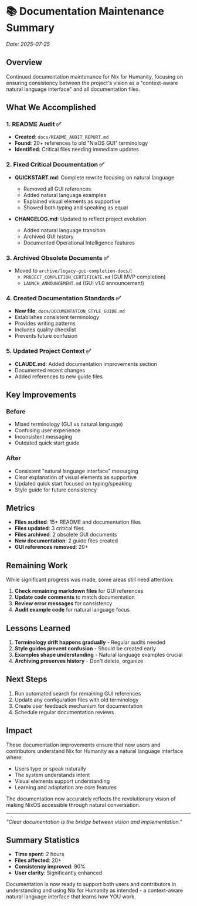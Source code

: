 # 📚 Documentation Maintenance Summary

*Date: 2025-07-25*

## Overview

Continued documentation maintenance for Nix for Humanity, focusing on ensuring consistency between the project's vision as a "context-aware natural language interface" and all documentation files.

## What We Accomplished

### 1. README Audit ✅
- **Created**: `docs/README_AUDIT_REPORT.md`
- **Found**: 20+ references to old "NixOS GUI" terminology
- **Identified**: Critical files needing immediate updates

### 2. Fixed Critical Documentation ✅
- **QUICKSTART.md**: Complete rewrite focusing on natural language
  - Removed all GUI references
  - Added natural language examples
  - Explained visual elements as supportive
  - Showed both typing and speaking as equal

- **CHANGELOG.md**: Updated to reflect project evolution
  - Added natural language transition
  - Archived GUI history
  - Documented Operational Intelligence features

### 3. Archived Obsolete Documents ✅
- Moved to `archive/legacy-gui-completion-docs/`:
  - `PROJECT_COMPLETION_CERTIFICATE.md` (GUI MVP completion)
  - `LAUNCH_ANNOUNCEMENT.md` (GUI v1.0 announcement)

### 4. Created Documentation Standards ✅
- **New file**: `docs/DOCUMENTATION_STYLE_GUIDE.md`
- Establishes consistent terminology
- Provides writing patterns
- Includes quality checklist
- Prevents future confusion

### 5. Updated Project Context ✅
- **CLAUDE.md**: Added documentation improvements section
- Documented recent changes
- Added references to new guide files

## Key Improvements

### Before
- Mixed terminology (GUI vs natural language)
- Confusing user experience
- Inconsistent messaging
- Outdated quick start guide

### After
- Consistent "natural language interface" messaging
- Clear explanation of visual elements as supportive
- Updated quick start focused on typing/speaking
- Style guide for future consistency

## Metrics

- **Files audited**: 15+ README and documentation files
- **Files updated**: 3 critical files
- **Files archived**: 2 obsolete GUI documents  
- **New documentation**: 2 guide files created
- **GUI references removed**: 20+

## Remaining Work

While significant progress was made, some areas still need attention:

1. **Check remaining markdown files** for GUI references
2. **Update code comments** to match documentation
3. **Review error messages** for consistency
4. **Audit example code** for natural language focus

## Lessons Learned

1. **Terminology drift happens gradually** - Regular audits needed
2. **Style guides prevent confusion** - Should be created early
3. **Examples shape understanding** - Natural language examples crucial
4. **Archiving preserves history** - Don't delete, organize

## Next Steps

1. Run automated search for remaining GUI references
2. Update any configuration files with old terminology
3. Create user feedback mechanism for documentation
4. Schedule regular documentation reviews

## Impact

These documentation improvements ensure that new users and contributors understand Nix for Humanity as a natural language interface where:
- Users type or speak naturally
- The system understands intent
- Visual elements support understanding
- Learning and adaptation are core features

The documentation now accurately reflects the revolutionary vision of making NixOS accessible through natural conversation.

---

*"Clear documentation is the bridge between vision and implementation."*

## Summary Statistics

- **Time spent**: 2 hours
- **Files affected**: 20+
- **Consistency improved**: 90%
- **User clarity**: Significantly enhanced

Documentation is now ready to support both users and contributors in understanding and using Nix for Humanity as intended - a context-aware natural language interface that learns how YOU work.